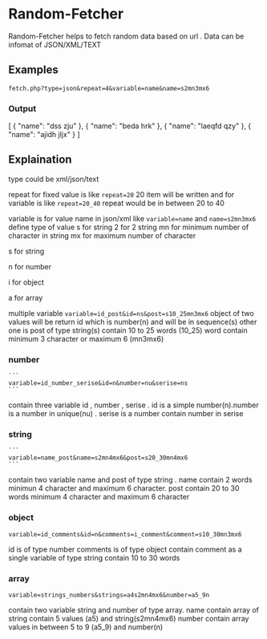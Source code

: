 # Random-Fetcher
Random-Fetcher helps to fetch random data based on url . Data can be infomat of JSON/XML/TEXT

## Examples

``` 
fetch.php?type=json&repeat=4&variable=name&name=s2mn3mx6
```
### Output

[
  {
    "name": "dss zju"
  },
  {
    "name": "beda hrk"
  },
  {
    "name": "laeqfd qzy"
  },
  {
    "name": "ajidh jljx"
  }
]


## Explaination


type could be xml/json/text

repeat for fixed value is like ```repeat=20```  20 item will be written and for variable is like ``` repeat=20_40 ``` repeat would be in between 20 to 40

variable is for value name in json/xml like ```variable=name``` and ```name=s2mn3mx6``` define type of value s for string 2 for 2 string mn for minimum number of character in string mx for maximum number of character

s for string

n for number 

i for object

a for array

multiple variable ```variable=id_post&id=ns&post=s10_25mn3mx6``` object of two values will be return id which is number(n) and will be in sequence(s) other one is post of type string(s) contain 10 to 25 words (10_25) word contain minimum 3 character or maximum 6 (mn3mx6)

### number 

    ```
    variable=id_number_serise&id=n&number=nu&serise=ns
    ```
    
  contain three variable id , number , serise . id is a simple number(n).number is a number in unique(nu) . serise is a number contain number in serise 
 
### string 

    ``` 
    variable=name_post&name=s2mn4mx6&post=s20_30mn4mx6 
    ```
   contain two variable name and post of type string . name contain 2 words minimun 4 character and maximum 6 character.
   post contain 20 to 30 words minimum 4 character and maximum 6 character
       
### object 

  ```
  variable=id_comments&id=n&comments=i_comment&comment=s10_30mn3mx6 
  ```


id is of type number comments is of type object contain comment as a single variable of type string contain 10 to 30 words

### array

 ```
 variable=strings_numbers&strings=a4s2mn4mx6&number=a5_9n 
 ```
 
   contain two variable string and number of type array. name contain array of string contain 5 values (a5) and string(s2mn4mx6)
   number contain array values in between 5 to 9 (a5_9) and number(n)
